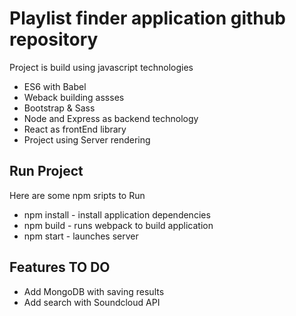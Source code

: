 # Playlist finder application github repository
Project is build using javascript technologies
- ES6 with Babel
- Weback building assses
- Bootstrap & Sass
- Node and Express as backend technology
- React as frontEnd library
- Project using Server rendering

## Run Project
Here are some npm sripts to Run
- npm install - install application dependencies
- npm build - runs webpack to build application
- npm start - launches server

## Features TO DO
- Add MongoDB with saving results
- Add search with Soundcloud API
